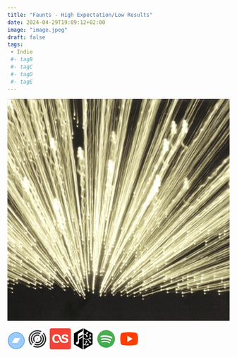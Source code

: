 ```yaml
---
title: "Faunts - High Expectation/Low Results"
date: 2024-04-29T19:09:12+02:00
image: "image.jpeg"
draft: false
tags:
 - Indie
 #- tagB
 #- tagC
 #- tagD
 #- tagE
---
```

![cover](image.jpeg (Faunts - High-Expectations/Low-Results))
 
[![bandcamp](../links/svg/bandcamp.png (bandcamp))](https://fauntsmusic.bandcamp.com/album/high-expectations-low-results?from=search&search_item_id=1657926521&search_item_type=a&search_match_part=%3F&search_page_id=3371032970&search_page_no=1&search_rank=1&search_sig=32e6ba88669f6135eeb5ea892c4283aa)
[![discogs](../links/svg/discogs.png (discogs))](https://www.discogs.com/master/1472926)
[![lastfm](../links/svg/lastfm.png (lastfm))]()
[![musicbrainz](../links/svg/musicbrainz.png (musicbrainz))]()
[![spotify](../links/svg/spotify.png (putify))](https://open.spotify.com/album/3yy4JsYrVkxms4PzQXg1rX)
[![youtube](../links/svg/youtube.png (youtube))]()
 
